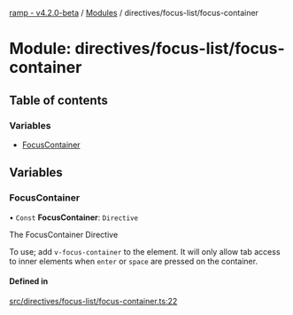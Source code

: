 [ramp - v4.2.0-beta](../README.md) / [Modules](../modules.md) / directives/focus-list/focus-container

# Module: directives/focus-list/focus-container

## Table of contents

### Variables

- [FocusContainer](directives_focus_list_focus_container.md#focuscontainer)

## Variables

### FocusContainer

• `Const` **FocusContainer**: `Directive`

The FocusContainer Directive

To use; add `v-focus-container` to the element.
It will only allow tab access to inner elements when `enter` or `space` are pressed on the container.

#### Defined in

[src/directives/focus-list/focus-container.ts:22](https://github.com/sharvenp/ramp4-docs/blob/c6cdb39/src/directives/focus-list/focus-container.ts#L22)
